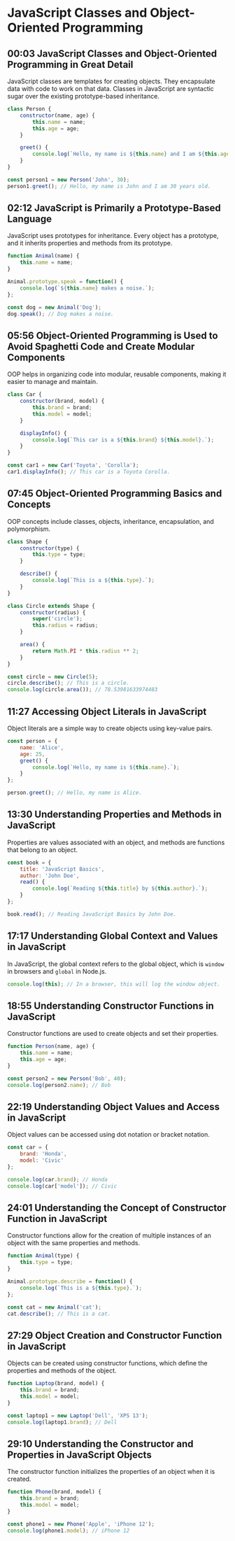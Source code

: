 # JavaScript Classes and Object-Oriented Programming

## 00:03 JavaScript Classes and Object-Oriented Programming in Great Detail
JavaScript classes are templates for creating objects. They encapsulate data with code to work on that data. Classes in JavaScript are syntactic sugar over the existing prototype-based inheritance.

```javascript
class Person {
    constructor(name, age) {
        this.name = name;
        this.age = age;
    }

    greet() {
        console.log(`Hello, my name is ${this.name} and I am ${this.age} years old.`);
    }
}

const person1 = new Person('John', 30);
person1.greet(); // Hello, my name is John and I am 30 years old.
```

## 02:12 JavaScript is Primarily a Prototype-Based Language
JavaScript uses prototypes for inheritance. Every object has a prototype, and it inherits properties and methods from its prototype.

```javascript
function Animal(name) {
    this.name = name;
}

Animal.prototype.speak = function() {
    console.log(`${this.name} makes a noise.`);
};

const dog = new Animal('Dog');
dog.speak(); // Dog makes a noise.
```

## 05:56 Object-Oriented Programming is Used to Avoid Spaghetti Code and Create Modular Components
OOP helps in organizing code into modular, reusable components, making it easier to manage and maintain.

```javascript
class Car {
    constructor(brand, model) {
        this.brand = brand;
        this.model = model;
    }

    displayInfo() {
        console.log(`This car is a ${this.brand} ${this.model}.`);
    }
}

const car1 = new Car('Toyota', 'Corolla');
car1.displayInfo(); // This car is a Toyota Corolla.
```

## 07:45 Object-Oriented Programming Basics and Concepts
OOP concepts include classes, objects, inheritance, encapsulation, and polymorphism.

```javascript
class Shape {
    constructor(type) {
        this.type = type;
    }

    describe() {
        console.log(`This is a ${this.type}.`);
    }
}

class Circle extends Shape {
    constructor(radius) {
        super('circle');
        this.radius = radius;
    }

    area() {
        return Math.PI * this.radius ** 2;
    }
}

const circle = new Circle(5);
circle.describe(); // This is a circle.
console.log(circle.area()); // 78.53981633974483
```

## 11:27 Accessing Object Literals in JavaScript
Object literals are a simple way to create objects using key-value pairs.

```javascript
const person = {
    name: 'Alice',
    age: 25,
    greet() {
        console.log(`Hello, my name is ${this.name}.`);
    }
};

person.greet(); // Hello, my name is Alice.
```

## 13:30 Understanding Properties and Methods in JavaScript
Properties are values associated with an object, and methods are functions that belong to an object.

```javascript
const book = {
    title: 'JavaScript Basics',
    author: 'John Doe',
    read() {
        console.log(`Reading ${this.title} by ${this.author}.`);
    }
};

book.read(); // Reading JavaScript Basics by John Doe.
```

## 17:17 Understanding Global Context and Values in JavaScript
In JavaScript, the global context refers to the global object, which is `window` in browsers and `global` in Node.js.

```javascript
console.log(this); // In a browser, this will log the window object.
```

## 18:55 Understanding Constructor Functions in JavaScript
Constructor functions are used to create objects and set their properties.

```javascript
function Person(name, age) {
    this.name = name;
    this.age = age;
}

const person2 = new Person('Bob', 40);
console.log(person2.name); // Bob
```

## 22:19 Understanding Object Values and Access in JavaScript
Object values can be accessed using dot notation or bracket notation.

```javascript
const car = {
    brand: 'Honda',
    model: 'Civic'
};

console.log(car.brand); // Honda
console.log(car['model']); // Civic
```

## 24:01 Understanding the Concept of Constructor Function in JavaScript
Constructor functions allow for the creation of multiple instances of an object with the same properties and methods.

```javascript
function Animal(type) {
    this.type = type;
}

Animal.prototype.describe = function() {
    console.log(`This is a ${this.type}.`);
};

const cat = new Animal('cat');
cat.describe(); // This is a cat.
```

## 27:29 Object Creation and Constructor Function in JavaScript
Objects can be created using constructor functions, which define the properties and methods of the object.

```javascript
function Laptop(brand, model) {
    this.brand = brand;
    this.model = model;
}

const laptop1 = new Laptop('Dell', 'XPS 13');
console.log(laptop1.brand); // Dell
```

## 29:10 Understanding the Constructor and Properties in JavaScript Objects
The constructor function initializes the properties of an object when it is created.

```javascript
function Phone(brand, model) {
    this.brand = brand;
    this.model = model;
}

const phone1 = new Phone('Apple', 'iPhone 12');
console.log(phone1.model); // iPhone 12
```